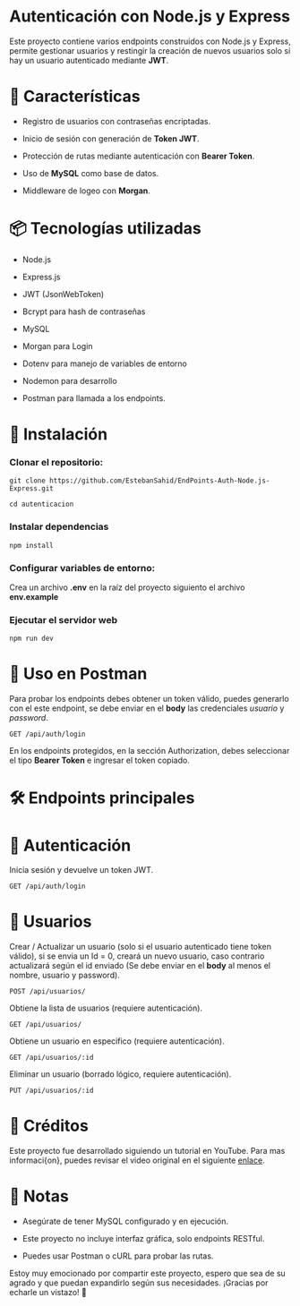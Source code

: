 # Autenticación con Node.js y Express
Este proyecto contiene varios endpoints construidos con Node.js y Express, permite gestionar usuarios y restingir la creación de nuevos usuarios solo si hay un usuario autenticado mediante **JWT**.

# 🚀 Características
- Registro de usuarios con contraseñas encriptadas.

- Inicio de sesión con generación de **Token JWT**.

- Protección de rutas mediante autenticación con **Bearer Token**.

- Uso de **MySQL** como base de datos.

- Middleware de logeo con **Morgan**.

# 📦 Tecnologías utilizadas

- Node.js

- Express.js

- JWT (JsonWebToken)

- Bcrypt para hash de contraseñas

- MySQL

- Morgan para Login

- Dotenv para manejo de variables de entorno

- Nodemon para desarrollo

- Postman para llamada a los endpoints.

# 📑 Instalación

### Clonar el repositorio:

    git clone https://github.com/EstebanSahid/EndPoints-Auth-Node.js-Express.git

    cd autenticacion

### Instalar dependencias

    npm install

### Configurar variables de entorno:

Crea un archivo **.env** en la raíz del proyecto siguiento el archivo **env.example**

### Ejecutar el servidor web

    npm run dev

# 📌 Uso en Postman

Para probar los endpoints debes obtener un token válido, puedes generarlo con el este endpoint, se debe enviar en el **body** las credenciales *usuario* y *password*.

    GET /api/auth/login


En los endpoints protegidos, en la sección Authorization, debes seleccionar el tipo **Bearer Token** e ingresar el token copiado.

# 🛠 Endpoints principales

# 🔑 Autenticación

Inicia sesión y devuelve un token JWT.

    GET /api/auth/login

# 👤 Usuarios

Crear / Actualizar un usuario (solo si el usuario autenticado tiene token válido), si se envia un Id = 0, creará un nuevo usuario, caso contrario actualizará según el id enviado (Se debe enviar en el **body** al menos el nombre, usuario y password).

    POST /api/usuarios/ 

 Obtiene la lista de usuarios (requiere autenticación).

    GET /api/usuarios/

Obtiene un usuario en especifico (requiere autenticación).

    GET /api/usuarios/:id
    
Eliminar un usuario (borrado lógico, requiere autenticación).

    PUT /api/usuarios/:id

# 📜 Créditos

Este proyecto fue desarrollado siguiendo un tutorial en YouTube. Para mas informaci{on}, puedes revisar el video original en el siguiente [enlace](https://youtu.be/iwnOVYB1Sd8?si=c4kOS26M7oBKGiIl).


# 📝 Notas

- Asegúrate de tener MySQL configurado y en ejecución.

- Este proyecto no incluye interfaz gráfica, solo endpoints RESTful.

- Puedes usar Postman o cURL para probar las rutas.

Estoy muy emocionado por compartir este proyecto, espero que sea de su agrado y que puedan expandirlo según sus necesidades. ¡Gracias por echarle un vistazo! 🚀


